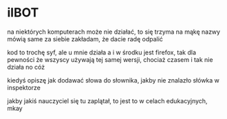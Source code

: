# ilBOT
na niektórych komputerach może nie działać, to się trzyma na mąkę
nazwy mówią same za siebie
zakładam, że dacie radę odpalić

kod to trochę syf, ale u mnie działa
a i w środku jest firefox, tak dla pewności że wszyscy używają tej samej wersji, chociaż czasem i tak nie działa
no cóż

kiedyś opiszę jak dodawać słowa do słownika, jakby nie znalazło słówka w inspektorze


jakby jakiś nauczyciel się tu zaplątał, to jest to w celach edukacyjnych, mkay